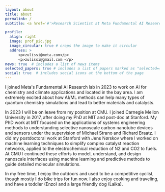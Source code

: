 ```yaml
---
layout: about
title: about
permalink: /
subtitle: <a href='#'>Research Scientist at Meta Fundamental AI Research (FAIR), and (on leave) Department of Chemical Engineering, Carnegie Mellon University</a>. 

profile:
  align: right
  image: prof_pic.jpg
  image_circular: true # crops the image to make it circular
  address: >
      <p>zulissi@meta.com</p>
      <p>zulissi@gmail.com </p> 
news: true  # includes a list of news items
selected_papers: true # includes a list of papers marked as "selected={true}"
social: true  # includes social icons at the bottom of the page
---
```


I joined Meta's Fundamental AI Research lab in 2023 to work on AI for chemistry and climate applications and located in the bay area. I am extremely excited about how AI/ML methods can help many types of quantum chemistry simulations and lead to better materials and catalysts. 

In 2023 I will be on leave from my position at CMU. I joined Carnegie Mellon University in 2017, after doing my PhD at MIT and post-doc at Stanford. My PhD work at MIT focused on the applications of systems engineering methods to understanding selective nanoscale carbon nanotube devices and sensors under the supervision of Michael Strano and Richard Braatz. I did my postdoctoral work at Stanford with Jens Nørskov where I worked on machine learning techniques to simplify complex catalyst reaction networks, applied to the electrochemical reduction of N2 and CO2 to fuels. At CMU I continued these efforts to model, understand, and design nanoscale interfaces using machine learning and predictive methods to guide detailed molecular simulations.

In my free time, I enjoy the outdoors and used to be a competitive cyclist, though mostly I do bike trips for fun now. I also enjoy cooking and traveling, and have a toddler (Enzo) and a large friendly dog (Laika).

